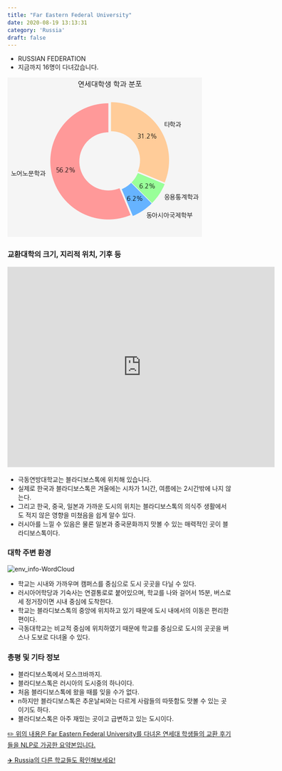 ```yaml
---
title: "Far Eastern Federal University"
date: 2020-08-19 13:13:31
category: 'Russia'
draft: false
---
```



* RUSSIAN FEDERATION
* 지금까지 16명이 다녀갔습니다. 

![department-info](../plots/RU000001.png)
### 교환대학의 크기, 지리적 위치, 기후 등
<iframe
width="600"
height="450"
frameborder="0" style="border:0"
src="https://www.google.com/maps/embed/v1/place?key=AIzaSyC9e1AME-pVmWC4hBpFdu5S4dKzyepa3HQ&q=Far+Eastern+Federal+University&center=43.119189,131.88586999999998&zoom=14" allowfullscreen>
</iframe>

* 극동연방대학교는 블라디보스톡에 위치해 있습니다.
* 실제로 한국과 블라디보스톡은 겨울에는 시차가 1시간, 여름에는 2시간밖에 나지 않는다.
* 그리고 한국, 중국, 일본과 가까운 도시의 위치는 블라디보스톡의 의식주 생활에서도 적지 않은 영향을 미쳤음을 쉽게 알수 있다.
* 러시아를 느낄 수 있음은 물론 일본과 중국문화까지 맛볼 수 있는 매력적인 곳이 블라디보스톡이다.


### 대학 주변 환경

![env_info-WordCloud](../univ_wordclouds_okt/env_info/RU000001_env_info_okt.png)

* 학교는 시내와 가까우며 캠퍼스를 중심으로 도시 곳곳을 다닐 수 있다.
* 러시아어학당과 기숙사는 연결통로로 붙어있으며, 학교를 나와 걸어서 15분, 버스로 세 정거장이면 시내 중심에 도착한다.
* 학교는 블라디보스톡의 중앙에 위치하고 있기 때문에 도시 내에서의 이동은 편리한 편이다.
* 극동대학교는 비교적 중심에 위치하였기 때문에 학교를 중심으로 도시의 곳곳을 버스나 도보로 다녀올 수 있다.


### 총평 및 기타 정보 
* 블라디보스톡에서 모스크바까지.
* 블라디보스톡은 러시아의 도시중의 하나이다.
* 처음 블라디보스톡에 왔을 때를 잊을 수가 없다.
* n하지만 블라디보스톡은 추운날씨와는 다르게 사람들의 따뜻함도 맛볼 수 있는 곳이기도 하다.
* 블라디보스톡은 아주 재밌는 곳이고 급변하고 있는 도시이다.


[✏️ 위의 내용은 Far Eastern Federal University를 다녀온 연세대 학생들의 교환 후기들을 NLP로 가공한 요약본입니다.](http://oia.yonsei.ac.kr/partner/expReport.asp?ucode=RU000001&bgbn=A)

[✈️ Russia의 다른 학교들도 확인해보세요!](https://yonsei-exchange.netlify.app/?category=Russia)
